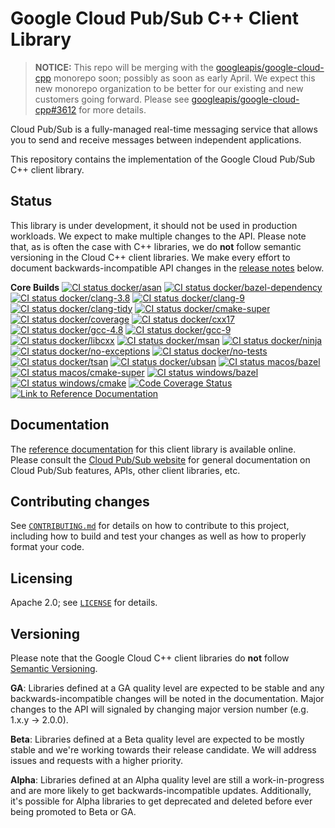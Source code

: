 # Google Cloud Pub/Sub C++ Client Library

<!-- This file is automatically generated by ci/test-readme/generate-readme.sh -->
> **NOTICE:** This repo will be merging with the
[googleapis/google-cloud-cpp](https://github.com/googleapis/google-cloud-cpp)
monorepo soon; possibly as soon as early April. We expect this new monorepo
organization to be better for our existing and new customers going forward.
Please see
[googleapis/google-cloud-cpp#3612](https://github.com/googleapis/google-cloud-cpp/issues/3612)
for more details.

Cloud Pub/Sub is a fully-managed real-time messaging service that allows you to
send and receive messages between independent applications.

This repository contains the implementation of the Google Cloud Pub/Sub C++
client library.

## Status

This library is under development, it should not be used in production
workloads. We expect to make multiple changes to the API.
Please note that, as is often the case with C++
libraries, we do **not** follow semantic versioning in the Cloud C++ client
libraries. We make every effort to document backwards-incompatible API changes
in the [release notes](README.md#release-notes) below.


**Core Builds**
[![CI status docker/asan][docker/asan-shield]][docker/asan-link]
[![CI status docker/bazel-dependency][docker/bazel-dependency-shield]][docker/bazel-dependency-link]
[![CI status docker/clang-3.8][docker/clang-3.8-shield]][docker/clang-3.8-link]
[![CI status docker/clang-9][docker/clang-9-shield]][docker/clang-9-link]
[![CI status docker/clang-tidy][docker/clang-tidy-shield]][docker/clang-tidy-link]
[![CI status docker/cmake-super][docker/cmake-super-shield]][docker/cmake-super-link]
[![CI status docker/coverage][docker/coverage-shield]][docker/coverage-link]
[![CI status docker/cxx17][docker/cxx17-shield]][docker/cxx17-link]
[![CI status docker/gcc-4.8][docker/gcc-4.8-shield]][docker/gcc-4.8-link]
[![CI status docker/gcc-9][docker/gcc-9-shield]][docker/gcc-9-link]
[![CI status docker/libcxx][docker/libcxx-shield]][docker/libcxx-link]
[![CI status docker/msan][docker/msan-shield]][docker/msan-link]
[![CI status docker/ninja][docker/ninja-shield]][docker/ninja-link]
[![CI status docker/no-exceptions][docker/no-exceptions-shield]][docker/no-exceptions-link]
[![CI status docker/no-tests][docker/no-tests-shield]][docker/no-tests-link]
[![CI status docker/tsan][docker/tsan-shield]][docker/tsan-link]
[![CI status docker/ubsan][docker/ubsan-shield]][docker/ubsan-link]
[![CI status macos/bazel][macos/bazel-shield]][macos/bazel-link]
[![CI status macos/cmake-super][macos/cmake-super-shield]][macos/cmake-super-link]
[![CI status windows/bazel][windows/bazel-shield]][windows/bazel-link]
[![CI status windows/cmake][windows/cmake-shield]][windows/cmake-link]
[![Code Coverage Status][codecov-io-badge]][codecov-io-link]
[![Link to Reference Documentation][doxygen-shield]][doxygen-link]

<!-- TODO(#40) - configure and enable ci/kokoro/install/* builds -->


[docker/asan-link]: https://storage.googleapis.com/cloud-cpp-kokoro-status/pubsub/docker/asan-link.html
[docker/asan-shield]: https://storage.googleapis.com/cloud-cpp-kokoro-status/pubsub/docker/asan.svg
[docker/bazel-dependency-link]: https://storage.googleapis.com/cloud-cpp-kokoro-status/pubsub/docker/bazel-dependency-link.html
[docker/bazel-dependency-shield]: https://storage.googleapis.com/cloud-cpp-kokoro-status/pubsub/docker/bazel-dependency.svg
[docker/clang-3.8-link]: https://storage.googleapis.com/cloud-cpp-kokoro-status/pubsub/docker/clang-3.8-link.html
[docker/clang-3.8-shield]: https://storage.googleapis.com/cloud-cpp-kokoro-status/pubsub/docker/clang-3.8.svg
[docker/clang-9-link]: https://storage.googleapis.com/cloud-cpp-kokoro-status/pubsub/docker/clang-9-link.html
[docker/clang-9-shield]: https://storage.googleapis.com/cloud-cpp-kokoro-status/pubsub/docker/clang-9.svg
[docker/clang-tidy-link]: https://storage.googleapis.com/cloud-cpp-kokoro-status/pubsub/docker/clang-tidy-link.html
[docker/clang-tidy-shield]: https://storage.googleapis.com/cloud-cpp-kokoro-status/pubsub/docker/clang-tidy.svg
[docker/cmake-super-link]: https://storage.googleapis.com/cloud-cpp-kokoro-status/pubsub/docker/cmake-super-link.html
[docker/cmake-super-shield]: https://storage.googleapis.com/cloud-cpp-kokoro-status/pubsub/docker/cmake-super.svg
[docker/coverage-link]: https://storage.googleapis.com/cloud-cpp-kokoro-status/pubsub/docker/coverage-link.html
[docker/coverage-shield]: https://storage.googleapis.com/cloud-cpp-kokoro-status/pubsub/docker/coverage.svg
[docker/cxx17-link]: https://storage.googleapis.com/cloud-cpp-kokoro-status/pubsub/docker/cxx17-link.html
[docker/cxx17-shield]: https://storage.googleapis.com/cloud-cpp-kokoro-status/pubsub/docker/cxx17.svg
[docker/gcc-4.8-link]: https://storage.googleapis.com/cloud-cpp-kokoro-status/pubsub/docker/gcc-4.8-link.html
[docker/gcc-4.8-shield]: https://storage.googleapis.com/cloud-cpp-kokoro-status/pubsub/docker/gcc-4.8.svg
[docker/gcc-9-link]: https://storage.googleapis.com/cloud-cpp-kokoro-status/pubsub/docker/gcc-9-link.html
[docker/gcc-9-shield]: https://storage.googleapis.com/cloud-cpp-kokoro-status/pubsub/docker/gcc-9.svg
[docker/libcxx-link]: https://storage.googleapis.com/cloud-cpp-kokoro-status/pubsub/docker/libcxx-link.html
[docker/libcxx-shield]: https://storage.googleapis.com/cloud-cpp-kokoro-status/pubsub/docker/libcxx.svg
[docker/msan-link]: https://storage.googleapis.com/cloud-cpp-kokoro-status/pubsub/docker/msan-link.html
[docker/msan-shield]: https://storage.googleapis.com/cloud-cpp-kokoro-status/pubsub/docker/msan.svg
[docker/ninja-link]: https://storage.googleapis.com/cloud-cpp-kokoro-status/pubsub/docker/ninja-link.html
[docker/ninja-shield]: https://storage.googleapis.com/cloud-cpp-kokoro-status/pubsub/docker/ninja.svg
[docker/no-exceptions-link]: https://storage.googleapis.com/cloud-cpp-kokoro-status/pubsub/docker/no-exceptions-link.html
[docker/no-exceptions-shield]: https://storage.googleapis.com/cloud-cpp-kokoro-status/pubsub/docker/no-exceptions.svg
[docker/no-tests-link]: https://storage.googleapis.com/cloud-cpp-kokoro-status/pubsub/docker/no-tests-link.html
[docker/no-tests-shield]: https://storage.googleapis.com/cloud-cpp-kokoro-status/pubsub/docker/no-tests.svg
[docker/tsan-link]: https://storage.googleapis.com/cloud-cpp-kokoro-status/pubsub/docker/tsan-link.html
[docker/tsan-shield]: https://storage.googleapis.com/cloud-cpp-kokoro-status/pubsub/docker/tsan.svg
[docker/ubsan-link]: https://storage.googleapis.com/cloud-cpp-kokoro-status/pubsub/docker/ubsan-link.html
[docker/ubsan-shield]: https://storage.googleapis.com/cloud-cpp-kokoro-status/pubsub/docker/ubsan.svg
[install/centos-7-link]: https://storage.googleapis.com/cloud-cpp-kokoro-status/pubsub/install/centos-7-link.html
[install/centos-7-shield]: https://storage.googleapis.com/cloud-cpp-kokoro-status/pubsub/install/centos-7.svg
[install/centos-8-link]: https://storage.googleapis.com/cloud-cpp-kokoro-status/pubsub/install/centos-8-link.html
[install/centos-8-shield]: https://storage.googleapis.com/cloud-cpp-kokoro-status/pubsub/install/centos-8.svg
[install/debian-buster-link]: https://storage.googleapis.com/cloud-cpp-kokoro-status/pubsub/install/debian-buster-link.html
[install/debian-buster-shield]: https://storage.googleapis.com/cloud-cpp-kokoro-status/pubsub/install/debian-buster.svg
[install/debian-stretch-link]: https://storage.googleapis.com/cloud-cpp-kokoro-status/pubsub/install/debian-stretch-link.html
[install/debian-stretch-shield]: https://storage.googleapis.com/cloud-cpp-kokoro-status/pubsub/install/debian-stretch.svg
[install/fedora-link]: https://storage.googleapis.com/cloud-cpp-kokoro-status/pubsub/install/fedora-link.html
[install/fedora-shield]: https://storage.googleapis.com/cloud-cpp-kokoro-status/pubsub/install/fedora.svg
[install/opensuse-leap-link]: https://storage.googleapis.com/cloud-cpp-kokoro-status/pubsub/install/opensuse-leap-link.html
[install/opensuse-leap-shield]: https://storage.googleapis.com/cloud-cpp-kokoro-status/pubsub/install/opensuse-leap.svg
[install/opensuse-tumbleweed-link]: https://storage.googleapis.com/cloud-cpp-kokoro-status/pubsub/install/opensuse-tumbleweed-link.html
[install/opensuse-tumbleweed-shield]: https://storage.googleapis.com/cloud-cpp-kokoro-status/pubsub/install/opensuse-tumbleweed.svg
[install/ubuntu-bionic-link]: https://storage.googleapis.com/cloud-cpp-kokoro-status/pubsub/install/ubuntu-bionic-link.html
[install/ubuntu-bionic-shield]: https://storage.googleapis.com/cloud-cpp-kokoro-status/pubsub/install/ubuntu-bionic.svg
[install/ubuntu-xenial-link]: https://storage.googleapis.com/cloud-cpp-kokoro-status/pubsub/install/ubuntu-xenial-link.html
[install/ubuntu-xenial-shield]: https://storage.googleapis.com/cloud-cpp-kokoro-status/pubsub/install/ubuntu-xenial.svg
[macos/bazel-link]: https://storage.googleapis.com/cloud-cpp-kokoro-status/pubsub/macos/bazel-link.html
[macos/bazel-shield]: https://storage.googleapis.com/cloud-cpp-kokoro-status/pubsub/macos/bazel.svg
[macos/cmake-super-link]: https://storage.googleapis.com/cloud-cpp-kokoro-status/pubsub/macos/cmake-super-link.html
[macos/cmake-super-shield]: https://storage.googleapis.com/cloud-cpp-kokoro-status/pubsub/macos/cmake-super.svg
[codecov-io-badge]: https://codecov.io/gh/googleapis/google-cloud-cpp-pubsub/branch/master/graph/badge.svg
[codecov-io-link]: https://codecov.io/gh/googleapis/google-cloud-cpp-pubsub
[doxygen-shield]: https://img.shields.io/badge/documentation-master-brightgreen.svg
[doxygen-link]: https://googleapis.dev/cpp/google-cloud-pubsub/latest/
[windows/bazel-shield]: https://storage.googleapis.com/cloud-cpp-kokoro-status/pubsub/windows/bazel.svg
[windows/bazel-link]:   https://storage.googleapis.com/cloud-cpp-kokoro-status/pubsub/windows/bazel-link.html
[windows/cmake-shield]: https://storage.googleapis.com/cloud-cpp-kokoro-status/pubsub/windows/cmake.svg
[windows/cmake-link]:   https://storage.googleapis.com/cloud-cpp-kokoro-status/pubsub/windows/cmake-link.html

<!-- TODO(#80) - add link to buildkite build here -->

## Documentation

The [reference documentation][doxygen-link] for this client library is available
online. Please consult the [Cloud Pub/Sub website][cloud-pubsub-docs] for
general documentation on Cloud Pub/Sub features, APIs, other client libraries,
etc.

[cloud-pubsub-docs]: https://cloud.google.com/pubsub/docs/

## Contributing changes

See [`CONTRIBUTING.md`](CONTRIBUTING.md) for details on how to contribute to
this project, including how to build and test your changes as well as how to
properly format your code.

## Licensing

Apache 2.0; see [`LICENSE`](LICENSE) for details.

[GitHub-new-issue]: https://github.com/googleapis/google-cloud-cpp-pubsub/issues/new

## Versioning

Please note that the Google Cloud C++ client libraries do **not** follow
[Semantic Versioning](http://semver.org/).

**GA**: Libraries defined at a GA quality level are expected to be stable and
any backwards-incompatible changes will be noted in the documentation. Major
changes to the API will signaled by changing major version number
(e.g. 1.x.y -> 2.0.0).

**Beta**: Libraries defined at a Beta quality level are expected to be mostly
stable and we're working towards their release candidate. We will address issues
and requests with a higher priority.

**Alpha**: Libraries defined at an Alpha quality level are still a
work-in-progress and are more likely to get backwards-incompatible updates.
Additionally, it's possible for Alpha libraries to get deprecated and deleted
before ever being promoted to Beta or GA.
